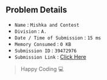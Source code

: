 ## Problem Details 
 
- `Name`                      : `Mishka and Contest`
- `Division`                  : `A.`
- `Date / Time of Submission` : `15 ms`
- `Memory Consumed`           : `0 KB`
- `Submission ID`             : `39472976`
- `Submission Link`           : [Click Here](http://codeforces.com/contest/999/submission/39472976)

> Happy Coding   :computer: